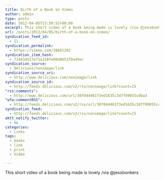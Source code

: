```yaml
---
title: Birth of a Book on Vimeo
author: admin
type: posts
date: 2012-04-05T13:59:52+00:00
excerpt: This short video of a book being made is lovely /via @jessbonkers
url: /posts/2012/04/05/birth-of-a-book-on-vimeo/
syndication_feed_id:
  - 11
syndication_permalink:
  - https://vimeo.com/38681202
syndication_item_hash:
  - 714434517e71a310fe08d8653f0a49ec
syndication_source:
  - Delicious/nonimage/link
syndication_source_uri:
  - http://www.delicious.com/nonimage/link
syndication_source_id:
  - http://feeds.delicious.com/v2/rss/nonimage/link?count=15
"rss:comments":
  - http://www.delicious.com/url/30f044461f3ed1635c3d7f09055cdba3
"wfw:commentRSS":
  - http://feeds.delicious.com/v2/rss/url/30f044461f3ed1635c3d7f09055cdba3
syndication_feed:
  - http://feeds.delicious.com/v2/rss/nonimage/link?count=15
aktt_notify_twitter:
  - no
categories:
  - Links
tags:
  - books
  - link
  - print
  - Video

---
```

This short video of a book being made is lovely /via @jessbonkers